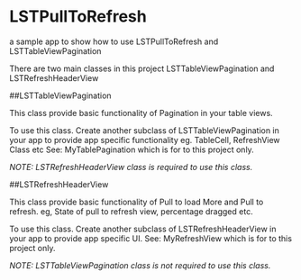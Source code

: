 # LSTPullToRefresh
a sample app to show how to use LSTPullToRefresh and LSTTableViewPagination

There are two main classes in this project LSTTableViewPagination and LSTRefreshHeaderView

##LSTTableViewPagination 

This class provide basic functionality of Pagination in your table views.

To use this class.
Create another subclass of LSTTableViewPagination in your app to provide app specific functionality
eg. TableCell, RefreshView Class etc
See: MyTablePagination which is for to this project only.

*NOTE: LSTRefreshHeaderView class is required to use this class.*

##LSTRefreshHeaderView

This class provide basic functionality of Pull to load More and Pull to refresh.
eg, State of pull to refresh view, percentage dragged etc.

To use this class.
Create another subclass of LSTRefreshHeaderView in your app to provide app specific UI.
See: MyRefreshView which is for to this project only.

*NOTE: LSTTableViewPagination class is not required to use this class.*